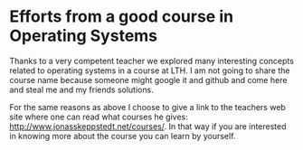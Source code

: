 # Efforts from a good course in Operating Systems 

Thanks to a very competent teacher we explored many interesting concepts
related to operating systems in a course at LTH. I am not going to 
share the course name because someone might google it and github 
and come here and steal me and my friends solutions. 

For the same reasons as above I choose to give a link to the teachers web site 
where one can read what courses he gives: http://www.jonasskeppstedt.net/courses/. 
In that way if you are interested in knowing more about the course
you can learn by yourself. 
